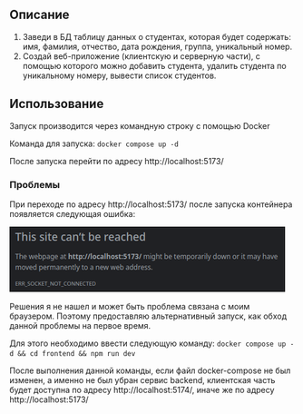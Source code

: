 ## Описание

1. Заведи в БД таблицу данных о студентах, которая будет содержать: имя, фамилия, отчество, дата рождения, группа, уникальный номер.
2. Создай веб-приложение (клиентскую и серверную части), с помощью которого можно добавить студента, удалить студента по уникальному номеру, вывести список студентов.

## Использование

Запуск производится через командную строку с помощью Docker

Команда для запуска: `docker compose up -d`

После запуска перейти по адресу http://localhost:5173/

### Проблемы

При переходе по адресу http://localhost:5173/ после запуска контейнера появляется следующая ошибка:

![Фото проблемы](./docs/problem.png)

Решения я не нашел и может быть проблема связана с моим браузером.
Поэтому предоставляю альтернативный запуск, как обход данной проблемы на первое время.

Для этого необходимо ввести следующую команду: 
`docker compose up -d && cd frontend && npm run dev`

После выполнения данной команды, если файл docker-compose не был изменен, а именно не был убран сервис backend, 
клиентская часть будет доступна по адресу http://localhost:5174/, иначе же по адресу http://localhost:5173/